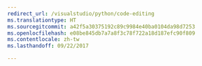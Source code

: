 ```yaml
---
redirect_url: /visualstudio/python/code-editing
ms.translationtype: HT
ms.sourcegitcommit: a42f5a30375192c89c9984e40ba0104da98d7253
ms.openlocfilehash: e08be845db7a7a8f3c78f722a18d187efc90f809
ms.contentlocale: zh-tw
ms.lasthandoff: 09/22/2017

---
```

